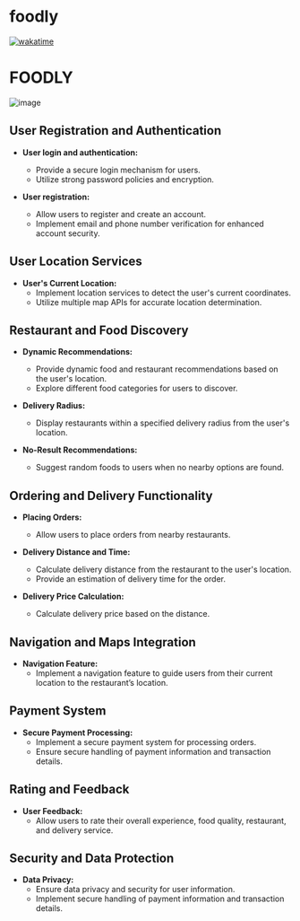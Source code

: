 # foodly
 [![wakatime](https://wakatime.com/badge/user/018c9017-daf8-45c1-be71-8b16fd238022/project/018d1452-a97c-4f22-908a-407a524d2bfe.svg)](https://wakatime.com/badge/user/018c9017-daf8-45c1-be71-8b16fd238022/project/018d1452-a97c-4f22-908a-407a524d2bfe)
# FOODLY
![image](https://github.com/mahmoodhamdi/foodly/assets/148990144/d1747152-ab22-4b8b-830f-25ff198977fe)

## User Registration and Authentication

- **User login and authentication:** 
  - Provide a secure login mechanism for users.
  - Utilize strong password policies and encryption.

- **User registration:**
  - Allow users to register and create an account.
  - Implement email and phone number verification for enhanced account security.

## User Location Services

- **User's Current Location:**
  - Implement location services to detect the user's current coordinates.
  - Utilize multiple map APIs for accurate location determination.

## Restaurant and Food Discovery

- **Dynamic Recommendations:**
  - Provide dynamic food and restaurant recommendations based on the user's location.
  - Explore different food categories for users to discover.

- **Delivery Radius:**
  - Display restaurants within a specified delivery radius from the user's location.

- **No-Result Recommendations:**
  - Suggest random foods to users when no nearby options are found.

## Ordering and Delivery Functionality

- **Placing Orders:**
  - Allow users to place orders from nearby restaurants.

- **Delivery Distance and Time:**
  - Calculate delivery distance from the restaurant to the user's location.
  - Provide an estimation of delivery time for the order.

- **Delivery Price Calculation:**
  - Calculate delivery price based on the distance.

## Navigation and Maps Integration

- **Navigation Feature:**
  - Implement a navigation feature to guide users from their current location to the restaurant’s location.

## Payment System

- **Secure Payment Processing:**
  - Implement a secure payment system for processing orders.
  - Ensure secure handling of payment information and transaction details.

## Rating and Feedback

- **User Feedback:**
  - Allow users to rate their overall experience, food quality, restaurant, and delivery service.

## Security and Data Protection

- **Data Privacy:**
  - Ensure data privacy and security for user information.
  - Implement secure handling of payment information and transaction details.

